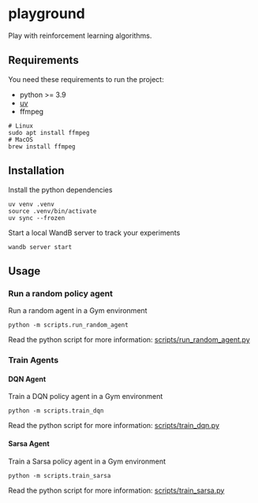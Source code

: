 # playground
Play with reinforcement learning algorithms.

## Requirements

You need these requirements to run the project:
* python >= 3.9
* [uv](https://docs.astral.sh/uv/getting-started/installation/)
* ffmpeg
```shell
# Linux
sudo apt install ffmpeg
# MacOS
brew install ffmpeg
```


## Installation

Install the python dependencies
```shell
uv venv .venv
source .venv/bin/activate
uv sync --frozen
```

Start a local WandB server to track your experiments
```shell
wandb server start
```

## Usage

### Run a random policy agent
Run a random agent in a Gym environment 
```shell
python -m scripts.run_random_agent
```

Read the python script for more information: [scripts/run_random_agent.py](scripts/run_random_agent.py)

### Train Agents

#### DQN Agent
Train a DQN policy agent in a Gym environment
```shell
python -m scripts.train_dqn
```

Read the python script for more information: [scripts/train_dqn.py](scripts/train_dqn.py)


#### Sarsa Agent
Train a Sarsa policy agent in a Gym environment
```shell
python -m scripts.train_sarsa
```

Read the python script for more information: [scripts/train_sarsa.py](scripts/train_sarsa.py)